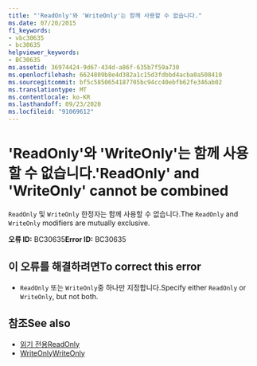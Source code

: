 ```yaml
---
title: "'ReadOnly'와 'WriteOnly'는 함께 사용할 수 없습니다."
ms.date: 07/20/2015
f1_keywords:
- vbc30635
- bc30635
helpviewer_keywords:
- BC30635
ms.assetid: 36974424-9d67-434d-a86f-635b7f59a730
ms.openlocfilehash: 6624809b8e4d382a1c15d3fdbbd4acba0a508410
ms.sourcegitcommit: bf5c5850654187705bc94cc40ebfb62fe346ab02
ms.translationtype: MT
ms.contentlocale: ko-KR
ms.lasthandoff: 09/23/2020
ms.locfileid: "91069612"
---
```

# <a name="readonly-and-writeonly-cannot-be-combined"></a><span data-ttu-id="d3779-102">'ReadOnly'와 'WriteOnly'는 함께 사용할 수 없습니다.</span><span class="sxs-lookup"><span data-stu-id="d3779-102">'ReadOnly' and 'WriteOnly' cannot be combined</span></span>

<span data-ttu-id="d3779-103">`ReadOnly` 및 `WriteOnly` 한정자는 함께 사용할 수 없습니다.</span><span class="sxs-lookup"><span data-stu-id="d3779-103">The `ReadOnly` and `WriteOnly` modifiers are mutually exclusive.</span></span>  
  
 <span data-ttu-id="d3779-104">**오류 ID:** BC30635</span><span class="sxs-lookup"><span data-stu-id="d3779-104">**Error ID:** BC30635</span></span>  
  
## <a name="to-correct-this-error"></a><span data-ttu-id="d3779-105">이 오류를 해결하려면</span><span class="sxs-lookup"><span data-stu-id="d3779-105">To correct this error</span></span>  
  
- <span data-ttu-id="d3779-106">`ReadOnly` 또는 `WriteOnly`중 하나만 지정합니다.</span><span class="sxs-lookup"><span data-stu-id="d3779-106">Specify either `ReadOnly` or `WriteOnly`, but not both.</span></span>  
  
## <a name="see-also"></a><span data-ttu-id="d3779-107">참조</span><span class="sxs-lookup"><span data-stu-id="d3779-107">See also</span></span>

- [<span data-ttu-id="d3779-108">읽기 전용</span><span class="sxs-lookup"><span data-stu-id="d3779-108">ReadOnly</span></span>](../language-reference/modifiers/readonly.md)
- [<span data-ttu-id="d3779-109">WriteOnly</span><span class="sxs-lookup"><span data-stu-id="d3779-109">WriteOnly</span></span>](../language-reference/modifiers/writeonly.md)
